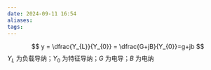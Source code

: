 ```yaml
---
date: 2024-09-11 16:54
aliases: 
tags: 
---
```

$$
y = \dfrac{Y_{L}}{Y_{0}} = \dfrac{G+jB}{Y_{0}}=g+jb
$$
$Y_{L}$ 为负载导纳；$Y_{0}$ 为特征导纳；$G$ 为电导；$B$ 为电纳